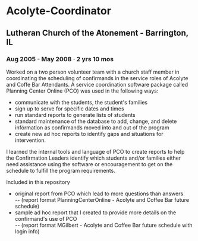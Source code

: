 # Acolyte-Coordinator
## Lutheran Church of the Atonement - Barrington, IL
### Aug 2005 - May 2008 · 2 yrs 10 mos

Worked on a two person volunteer team with a church staff member in coordinating the scheduling of confirmands in the service roles of Acolyte and Coffe Bar Attendants.  A service coordination software package called Planning Center Online (PCO) was used in the following ways:
- communicate with the students, the student's families
- sign up to serve for specific dates and times
- run standard reports to generate lists of students
- standard maintenance of the database to add, change, and delete information as confirmands moved into and out of the program
- create new ad hoc reports to identify gaps and situations for intervention.
 
I learned the internal tools and language of PCO to create reports to help the Confirmation Leaders identify which students and/or families either need assistance using the software or encouragement to get on the schedule to fulfill the program requirements.

Included in this repository
- original report from PCO which lead to more questions than answers  
-- (report format PlanningCenterOnline - Acolyte and Coffee Bar future schedule)
- sample ad hoc report that I created to provide more details on the confirmand's use of PCO  
-- (report format MGilbert - Acolyte and Coffee Bar future schedule with login info)
